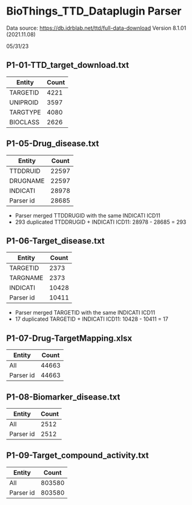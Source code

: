 # BioThings_TTD_Dataplugin Parser
Data source: https://db.idrblab.net/ttd/full-data-download
Version 8.1.01 (2021.11.08)

05/31/23

## P1-01-TTD_target_download.txt
| Entity | Count |
| --- | --- |
| TARGETID | 4221 |
| UNIPROID  | 3597 |
| TARGTYPE | 4080 |
| BIOCLASS | 2626 |


## P1-05-Drug_disease.txt
| Entity | Count |
| --- | --- |
| TTDDRUID | 22597 |
| DRUGNAME  | 22597 |
| INDICATI | 28978 |
| Parser id | 28685 |

- Parser merged TTDDRUGID with the same INDICATI ICD11
- 293 duplicated TTDDRUGID + INDICATI ICD11: 28978 - 28685 = 293


## P1-06-Target_disease.txt
| Entity | Count |
| --- | --- |
| TARGETID | 2373 |
| TARGNAME  | 2373 |
| INDICATI | 10428 |
| Parser id | 10411 |

- Parser merged TARGETID with the same INDICATI ICD11
- 17 duplicated TARGETID + INDICATI ICD11: 10428 - 10411 = 17


## P1-07-Drug-TargetMapping.xlsx
| Entity | Count |
| --- | --- |
| All | 44663 |
| Parser id  | 44663 |


## P1-08-Biomarker_disease.txt
| Entity | Count |
| --- | --- |
| All | 2512 |
| Parser id  | 2512 |


## P1-09-Target_compound_activity.txt
| Entity | Count |
| --- | --- |
| All | 803580 |
| Parser id  | 803580 |
